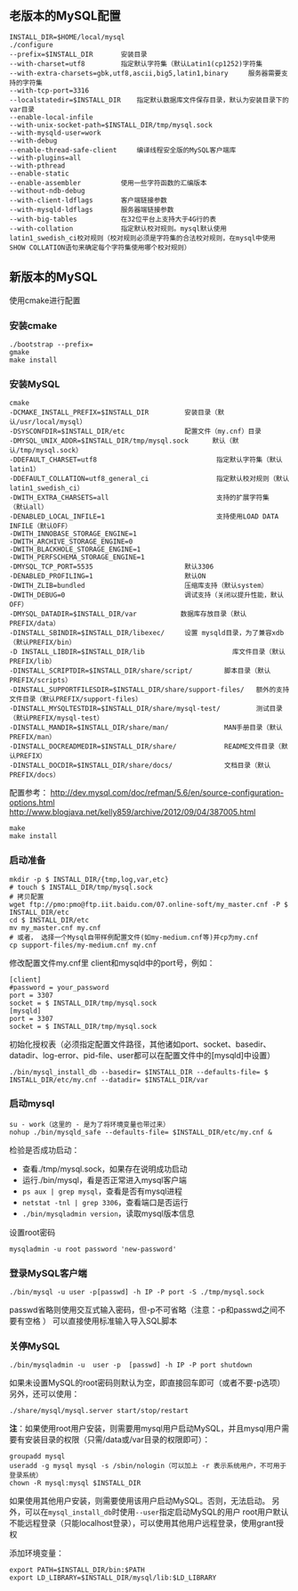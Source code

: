 ## 老版本的MySQL配置
```
INSTALL_DIR=$HOME/local/mysql
./configure
--prefix=$INSTALL_DIR       安装目录
--with-charset=utf8         指定默认字符集（默认Latin1(cp1252)字符集
--with-extra-charsets=gbk,utf8,ascii,big5,latin1,binary     服务器需要支持的字符集
--with-tcp-port=3316
--localstatedir=$INSTALL_DIR    指定默认数据库文件保存目录，默认为安装目录下的var目录
--enable-local-infile
--with-unix-socket-path=$INSTALL_DIR/tmp/mysql.sock
--with-mysqld-user=work
--with-debug
--enable-thread-safe-client     编译线程安全版的MySQL客户端库
--with-plugins=all
--with-pthread
--enable-static
--enable-assembler          使用一些字符函数的汇编版本
--without-ndb-debug
--with-client-ldflags       客户端链接参数
--with-mysqld-ldflags       服务器端链接参数
--with-big-tables           在32位平台上支持大于4G行的表
--with-collation            指定默认校对规则。mysql默认使用latin1_swedish_ci校对规则（校对规则必须是字符集的合法校对规则，在mysql中使用SHOW COLLATION语句来确定每个字符集使用哪个校对规则）
```
## 新版本的MySQL
使用cmake进行配置
### 安装cmake
```
./bootstrap --prefix=
gmake
make install
```
### 安装MySQL
```
cmake
-DCMAKE_INSTALL_PREFIX=$INSTALL_DIR         安装目录（默认/usr/local/mysql）
-DSYSCONFDIR=$INSTALL_DIR/etc               配置文件（my.cnf）目录
-DMYSQL_UNIX_ADDR=$INSTALL_DIR/tmp/mysql.sock      默认（默认/tmp/mysql.sock）
-DDEFAULT_CHARSET=utf8                              指定默认字符集（默认latin1）
-DDEFAULT_COLLATION=utf8_general_ci                 指定默认校对规则（默认latin1_swedish_ci）
-DWITH_EXTRA_CHARSETS=all                           支持的扩展字符集  （默认all）
-DENABLED_LOCAL_INFILE=1                            支持使用LOAD DATA INFILE（默认OFF）
-DWITH_INNOBASE_STORAGE_ENGINE=1
-DWITH_ARCHIVE_STORAGE_ENGINE=0
-DWITH_BLACKHOLE_STORAGE_ENGINE=1
-DWITH_PERFSCHEMA_STORAGE_ENGINE=1
-DMYSQL_TCP_PORT=5535                       默认3306
-DENABLED_PROFILING=1                       默认ON
-DWITH_ZLIB=bundled                         压缩库支持（默认system）
-DWITH_DEBUG=0                              调试支持（关闭以提升性能，默认OFF）
-DMYSQL_DATADIR=$INSTALL_DIR/var           数据库存放目录（默认PREFIX/data）
-DINSTALL_SBINDIR=$INSTALL_DIR/libexec/     设置 mysqld目录，为了兼容xdb（默认PREFIX/bin）
-D INSTALL_LIBDIR=$INSTALL_DIR/lib                      库文件目录（默认PREFIX/lib）
-DINSTALL_SCRIPTDIR=$INSTALL_DIR/share/script/        脚本目录（默认PREFIX/scripts）
-DINSTALL_SUPPORTFILESDIR=$INSTALL_DIR/share/support-files/   额外的支持文件目录（默认PREFIX/support-files）
-DINSTALL_MYSQLTESTDIR=$INSTALL_DIR/share/mysql-test/         测试目录（默认PREFIX/mysql-test）
-DINSTALL_MANDIR=$INSTALL_DIR/share/man/              MAN手册目录（默认PREFIX/man）
-DINSTALL_DOCREADMEDIR=$INSTALL_DIR/share/            README文件目录（默认PREFIX）
-DINSTALL_DOCDIR=$INSTALL_DIR/share/docs/             文档目录（默认PREFIX/docs）
```
配置参考：
<http://dev.mysql.com/doc/refman/5.6/en/source-configuration-options.html>
<http://www.blogjava.net/kelly859/archive/2012/09/04/387005.html>
```
make
make install
```
### 启动准备
```
mkdir -p $ INSTALL_DIR/{tmp,log,var,etc}
# touch $ INSTALL_DIR/tmp/mysql.sock
# 拷贝配置
wget ftp://pmo:pmo@ftp.iit.baidu.com/07.online-soft/my_master.cnf -P $ INSTALL_DIR/etc
cd $ INSTALL_DIR/etc
mv my_master.cnf my.cnf
# 或者， 选择一个Mysql自带样例配置文件(如my-medium.cnf等)并cp为my.cnf 
cp support-files/my-medium.cnf my.cnf
```
修改配置文件my.cnf里 client和mysqld中的port号，例如：
```
[client]
#password = your_password
port = 3307
socket = $ INSTALL_DIR/tmp/mysql.sock
[mysqld] 
port = 3307
socket = $ INSTALL_DIR/tmp/mysql.sock
```
初始化授权表（必须指定配置文件路径，其他诸如port、socket、basedir、datadir、log-error、pid-file、user都可以在配置文件中的[mysqld]中设置）
```
./bin/mysql_install_db --basedir= $INSTALL_DIR --defaults-file= $ INSTALL_DIR/etc/my.cnf --datadir= $INSTALL_DIR/var 
```
### 启动mysql 
```
su - work（这里的 - 是为了将环境变量也带过来）
nohup ./bin/mysqld_safe --defaults-file= $INSTALL_DIR/etc/my.cnf &
```
检验是否成功启动：
+ 查看./tmp/mysql.sock，如果存在说明成功启动
+ 运行./bin/mysql，看是否正常进入mysql客户端
+ `ps aux | grep mysql`，查看是否有mysql进程
+ `netstat -tnl | grep 3306`，查看端口是否运行
+ `./bin/mysqladmin version`，读取mysql版本信息

设置root密码
```
mysqladmin -u root password 'new-password'
```
### 登录MySQL客户端
```
./bin/mysql -u user -p[passwd] -h IP -P port -S ./tmp/mysql.sock
```
passwd省略则使用交互式输入密码，但-p不可省略（注意：-p和passwd之间不要有空格 ）
可以直接使用标准输入导入SQL脚本
### 关停MySQL
```
./bin/mysqladmin -u  user -p  [passwd] -h IP -P port shutdown
```
如果未设置MySQL的root密码则默认为空，即直接回车即可（或者不要-p选项）
另外，还可以使用：
```
./share/mysql/mysql.server start/stop/restart
```
**注**：如果使用root用户安装，则需要用mysql用户启动MySQL，并且mysql用户需要有安装目录的权限（只需/data或/var目录的权限即可）：
```
groupadd mysql
useradd -g mysql mysql -s /sbin/nologin（可以加上 -r 表示系统用户，不可用于登录系统）
chown -R mysql:mysql $INSTALL_DIR
```
如果使用其他用户安装，则需要使用该用户启动MySQL。否则，无法启动。
另外，可以在`mysql_install_db`时使用`--user`指定启动MySQL的用户
root用户默认不能远程登录（只能localhost登录），可以使用其他用户远程登录，使用grant授权

添加环境变量：
```
export PATH=$INSTALL_DIR/bin:$PATH
export LD_LIBRARY=$INSTALL_DIR/mysql/lib:$LD_LIBRARY
```
